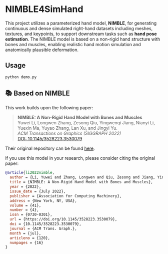 # NIMBLE4SimHand

This project utilizes a parameterized hand model, **NIMBLE**, for generating continuous and dense simulated right-hand datasets including meshes, textures, and keypoints, to support downstream tasks such as **hand pose estimation**. The NIMBLE model is based on a non-rigid hand structure with bones and muscles, enabling realistic hand motion simulation and anatomically plausible deformation.

## Usage
```python
python demo.py
```


## 📚 Based on NIMBLE

This work builds upon the following paper:

> **NIMBLE: A Non-Rigid Hand Model with Bones and Muscles**  
> Yuwei Li, Longwen Zhang, Zesong Qiu, Yingwenqi Jiang, Nianyi Li, Yuexin Ma, Yuyao Zhang, Lan Xu, and Jingyi Yu.  
> *ACM Transactions on Graphics (SIGGRAPH 2022)*  
> [DOI: 10.1145/3528223.3530079](https://doi.org/10.1145/3528223.3530079)

Their original repository can be found [here](https://github.com/reyuwei/NIMBLE_model).

If you use this model in your research, please consider citing the original paper:

```bibtex
@article{li2022nimble,
  author = {Li, Yuwei and Zhang, Longwen and Qiu, Zesong and Jiang, Yingwenqi and Li, Nianyi and Ma, Yuexin and Zhang, Yuyao and Xu, Lan and Yu, Jingyi},
  title = {NIMBLE: A Non-Rigid Hand Model with Bones and Muscles},
  year = {2022},
  issue_date = {July 2022},
  publisher = {Association for Computing Machinery},
  address = {New York, NY, USA},
  volume = {41},
  number = {4},
  issn = {0730-0301},
  url = {https://doi.org/10.1145/3528223.3530079},
  doi = {10.1145/3528223.3530079},
  journal = {ACM Trans. Graph.},
  month = {jul},
  articleno = {120},
  numpages = {16}
}
